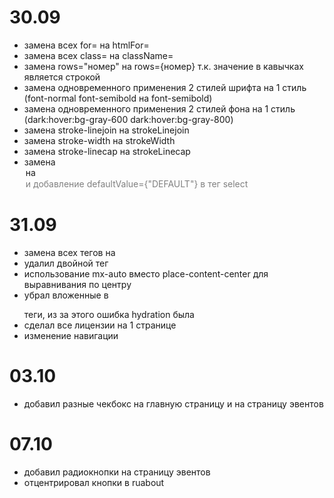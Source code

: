 30.09
=====

- замена всех for= на htmlFor=
- замена всех class= на className=
- замена rows="номер" на rows={номер} т.к. значение в кавычках является строкой
- замена одновременного применения 2 стилей шрифта на 1 стиль (font-normal font-semibold на font-semibold)
- замена одновременного применения 2 стилей фона на 1 стиль (dark:hover:bg-gray-600 dark:hover:bg-gray-800)
- замена stroke-linejoin на strokeLinejoin
- замена stroke-width на strokeWidth
- замена stroke-linecap на strokeLinecap
- замена <option selected> на <option value="DEFAULT" disabled> и добавление defaultValue={"DEFAULT"} в тег select

31.09
=====

- замена всех тегов <a></a> на <Link></Link>
- удалил двойной тег <div className="w-full"><div className="w-full"></div></div>
- использование mx-auto вместо place-content-center для выравнивания по центру
- убрал вложенные в <p></p> теги, из за этого ошибка hydration была
- сделал все лицензии на 1 странице
- изменение навигации

03.10
=====

- добавил разные чекбокс на главную страницу и на страницу эвентов

07.10
=====

- добавил радиокнопки на страницу эвентов
- отцентрировал кнопки в ruabout
